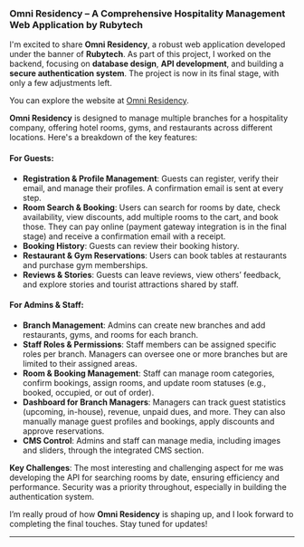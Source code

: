 ### Omni Residency – A Comprehensive Hospitality Management Web Application by Rubytech

I'm excited to share **Omni Residency**, a robust web application developed under the banner of **Rubytech**. As part of this project, I worked on the backend, focusing on **database design**, **API development**, and building a **secure authentication system**. The project is now in its final stage, with only a few adjustments left.

You can explore the website at [Omni Residency](https://hotelomniresidency.com/).

**Omni Residency** is designed to manage multiple branches for a hospitality company, offering hotel rooms, gyms, and restaurants across different locations. Here's a breakdown of the key features:

#### For Guests:
- **Registration & Profile Management**: Guests can register, verify their email, and manage their profiles. A confirmation email is sent at every step.
- **Room Search & Booking**: Users can search for rooms by date, check availability, view discounts, add multiple rooms to the cart, and book those. They can pay online (payment gateway integration is in the final stage) and receive a confirmation email with a receipt.
- **Booking History**: Guests can review their booking history.
- **Restaurant & Gym Reservations**: Users can book tables at restaurants and purchase gym memberships.
- **Reviews & Stories**: Guests can leave reviews, view others’ feedback, and explore stories and tourist attractions shared by staff.

#### For Admins & Staff:
- **Branch Management**: Admins can create new branches and add restaurants, gyms, and rooms for each branch.
- **Staff Roles & Permissions**: Staff members can be assigned specific roles per branch. Managers can oversee one or more branches but are limited to their assigned areas.
- **Room & Booking Management**: Staff can manage room categories, confirm bookings, assign rooms, and update room statuses (e.g., booked, occupied, or out of order).
- **Dashboard for Branch Managers**: Managers can track guest statistics (upcoming, in-house), revenue, unpaid dues, and more. They can also manually manage guest profiles and bookings, apply discounts and approve reservations.
- **CMS Control**: Admins and staff can manage media, including images and sliders, through the integrated CMS section.

**Key Challenges**:
The most interesting and challenging aspect for me was developing the API for searching rooms by date, ensuring efficiency and performance. Security was a priority throughout, especially in building the authentication system.

I’m really proud of how **Omni Residency** is shaping up, and I look forward to completing the final touches. Stay tuned for updates!

---




